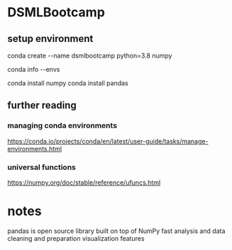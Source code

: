 # DSMLBootcamp

## setup environment
conda create --name dsmlbootcamp python=3.8 numpy

conda info --envs

conda install numpy
conda install pandas

## further reading
### managing conda environments
https://conda.io/projects/conda/en/latest/user-guide/tasks/manage-environments.html
### universal functions
https://numpy.org/doc/stable/reference/ufuncs.html

# notes
pandas is open source library built on top of NumPy
fast analysis and data cleaning and preparation
visualization features


